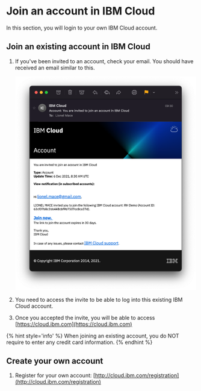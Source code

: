# Join an account in IBM Cloud

In this section, you will login to your own IBM Cloud account.

## Join an existing account in IBM Cloud

1. If you've been invited to an account, check your email. You should have received an email similar to this.

    ![Email invite](../assets/email-invite.png)

2. You need to access the invite to be able to log into this existing IBM Cloud account.

3. Once you accepted the invite, you will be able to access [https://cloud.ibm.com](https://cloud.ibm.com)

{% hint style='info' %} When joining an existing account, you do NOT require to enter any credit card information. {% endhint %}

## Create your own account

1. Register for your own account: [http://cloud.ibm.com/registration](http://cloud.ibm.com/registration)
